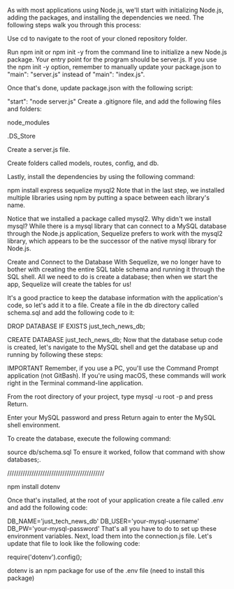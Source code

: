 As with most applications using Node.js, we'll start with initializing Node.js, adding the packages, and installing the dependencies we need. The following steps walk you through this process:

Use cd to navigate to the root of your cloned repository folder.

Run npm init or npm init -y from the command line to initialize a new Node.js package. Your entry point for the program should be server.js. If you use the npm init -y option, remember to manually update your package.json to "main": "server.js" instead of "main": "index.js".

Once that's done, update package.json with the following script:

  "start": "node server.js"
Create a .gitignore file, and add the following files and folders:

node_modules

.DS_Store

Create a server.js file.

Create folders called models, routes, config, and db.

Lastly, install the dependencies by using the following command:

npm install express sequelize mysql2
Note that in the last step, we installed multiple libraries using npm by putting a space between each library's name.

Notice that we installed a package called mysql2. Why didn't we install mysql? While there is a mysql library that can connect to a MySQL database through the Node.js application, Sequelize prefers to work with the mysql2 library, which appears to be the successor of the native mysql library for Node.js.

Create and Connect to the Database
With Sequelize, we no longer have to bother with creating the entire SQL table schema and running it through the SQL shell. All we need to do is create a database; then when we start the app, Sequelize will create the tables for us!

It's a good practice to keep the database information with the application's code, so let's add it to a file. Create a file in the db directory called schema.sql and add the following code to it:

DROP DATABASE IF EXISTS just_tech_news_db;

CREATE DATABASE just_tech_news_db;
Now that the database setup code is created, let's navigate to the MySQL shell and get the database up and running by following these steps:

IMPORTANT
Remember, if you use a PC, you'll use the Command Prompt application (not GitBash). If you're using macOS, these commands will work right in the Terminal command-line application.

From the root directory of your project, type mysql -u root -p and press Return.

Enter your MySQL password and press Return again to enter the MySQL shell environment.

To create the database, execute the following command:

  source db/schema.sql
To ensure it worked, follow that command with show databases;.

////////////////////////////////////////////

npm install dotenv

Once that's installed, at the root of your application create a file called .env and add the following code:

DB_NAME='just_tech_news_db'
DB_USER='your-mysql-username'
DB_PW='your-mysql-password'
That's all you have to do to set up these environment variables. Next, load them into the connection.js file. Let's update that file to look like the following code:

require('dotenv').config();


dotenv is an npm package for use of the .env file (need to install this package)
